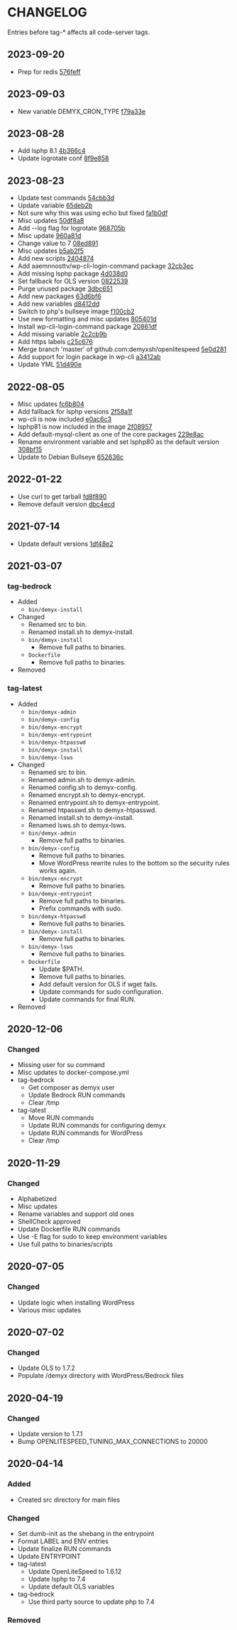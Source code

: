 # CHANGELOG
Entries before tag-* affects all code-server tags.

## 2023-09-20
- Prep for redis [576feff](https://github.com/demyxsh/openlitespeed/commit/576feff2fa0f74c0936d2edb0d79a0f01d0df85e)

## 2023-09-03
- New variable DEMYX_CRON_TYPE [f79a33e](https://github.com/demyxsh/openlitespeed/commit/f79a33e62d8f94cd325b879713ba7943888cba60)

## 2023-08-28
- Add lsphp 8.1 [4b366c4](https://github.com/demyxsh/openlitespeed/commit/4b366c4d59e2337df31ce6098c40d941f61755d8)
- Update logrotate conf [8f9e858](https://github.com/demyxsh/openlitespeed/commit/8f9e858cec052a37ac6671cdb78a0cd13945eba0)

## 2023-08-23
- Update test commands [54cbb3d](https://github.com/demyxsh/openlitespeed/commit/54cbb3dacfdb3d9d69ae8daca2d6f268ec7f0ff9)
- Update variable [65deb2b](https://github.com/demyxsh/openlitespeed/commit/65deb2b35f81b7d66a9a96b7fc30aa6d38bb7f12)
- Not sure why this was using echo but fixed [fa1b0df](https://github.com/demyxsh/openlitespeed/commit/fa1b0df019f23ec60f5430ce3684348f51a1b09c)
- Misc updates [50df8a8](https://github.com/demyxsh/openlitespeed/commit/50df8a800e441985ec085b729806fedd8af6fd49)
- Add --log flag for logrotate [968705b](https://github.com/demyxsh/openlitespeed/commit/968705be085238f87d28fe389fc253ef423bd007)
- Misc update [960a81d](https://github.com/demyxsh/openlitespeed/commit/960a81d9cd3f02ae394daa5cc447ce7cf9be8a66)
- Change value to 7 [08ed891](https://github.com/demyxsh/openlitespeed/commit/08ed891e3eb959c37c24d24bb1471181a87c6372)
- Misc updates [b5ab2f5](https://github.com/demyxsh/openlitespeed/commit/b5ab2f5c4b19399b1e994577822c28ffa49b00e7)
- Add new scripts [2404874](https://github.com/demyxsh/openlitespeed/commit/2404874fb7a16dc953905e3a201fda732b1e10b0)
- Add aaemnnosttv/wp-cli-login-command package [32cb3ec](https://github.com/demyxsh/openlitespeed/commit/32cb3ece06d3de41dca2263e4ae386b4c170d244)
- Add missing lsphp package [4d038d0](https://github.com/demyxsh/openlitespeed/commit/4d038d08745b5d42dba3b2ad187c222633e3e5bf)
- Set fallback for OLS version [0822539](https://github.com/demyxsh/openlitespeed/commit/0822539e61e5167332a262fee5d31be4738f7a37)
- Purge unused package [3dbc651](https://github.com/demyxsh/openlitespeed/commit/3dbc651da9f596ff8171034bd2d7649955c0bac4)
- Add new packages [63d6bf6](https://github.com/demyxsh/openlitespeed/commit/63d6bf66a2da962fbaab500d580ce181fcef5276)
- Add new variables [d8412dd](https://github.com/demyxsh/openlitespeed/commit/d8412ddabc4005cc5191688caed5a194b7f488b8)
- Switch to php's bullseye image [f100cb2](https://github.com/demyxsh/openlitespeed/commit/f100cb20caa4ba738da578993e3eea53ea0752a6)
- Use new formatting and misc updates [805401d](https://github.com/demyxsh/openlitespeed/commit/805401dc955612974c21de8c94c2a029e46b8f92)
- Install wp-cli-login-command package [20861df](https://github.com/demyxsh/openlitespeed/commit/20861df259feb741937fdd2e6b1dcf26c192863b)
- Add missing variable [2c2cb9b](https://github.com/demyxsh/openlitespeed/commit/2c2cb9b59268d54e7f348f3291d275ce642804dd)
- Add https labels [c25c676](https://github.com/demyxsh/openlitespeed/commit/c25c676dbbe7645b3fb22deee900e8aad829f75e)
- Merge branch 'master' of github.com:demyxsh/openlitespeed [5e0d281](https://github.com/demyxsh/openlitespeed/commit/5e0d2816aa6ec57c7c39d811a33db123e94a91ca)
- Add support for login package in wp-cli [a3412ab](https://github.com/demyxsh/openlitespeed/commit/a3412ab5267808a5742e1fd6f0c0e1688f6ab18d)
- Update YML [51d490e](https://github.com/demyxsh/openlitespeed/commit/51d490eae19e8f5d8a8f37c6327e5f7eedb59046)

## 2022-08-05
- Misc updates [fc6b804](https://github.com/demyxsh/openlitespeed/commit/fc6b804c1f4bb6808a8f2cfba9149a3d3150d6e7)
- Add fallback for lsphp versions [2f58a1f](https://github.com/demyxsh/openlitespeed/commit/2f58a1f7fbd8842ab7214d2e461348abd8853662)
- wp-cli is now included [e0ac6c3](https://github.com/demyxsh/openlitespeed/commit/e0ac6c381636f2a5dde7a0bbcd20b82d40bc767f)
- lsphp81 is now included in the image [2f08957](https://github.com/demyxsh/openlitespeed/commit/2f089575127158ceae76e5c37469ad0e5b5f00da)
- Add default-mysql-client as one of the core packages [229e8ac](https://github.com/demyxsh/openlitespeed/commit/229e8ac6dbc207f6606d077f7608c0f1d3faa0ca)
- Rename environment variable and set lsphp80 as the default version [308bf15](https://github.com/demyxsh/openlitespeed/commit/308bf15d68ae9d5eadc4d3668f8da21bdd1e2e59)
- Update to Debian Bullseye [652636c](https://github.com/demyxsh/openlitespeed/commit/652636c16e62539dcfd172478d538f49504d89f7)

## 2022-01-22
- Use curl to get tarball [fd8f890](https://github.com/demyxco/openlitespeed/commit/fd8f8902a821e18b866908ca92e163369d816f30)
- Remove default version [dbc4ecd](https://github.com/demyxco/openlitespeed/commit/dbc4ecd2092126ee12dcf0a00a2cd12a486f7554)

## 2021-07-14
- Update default versions [1df48e2](https://github.com/demyxco/openlitespeed/commit/1df48e214ac7f45b2e0215434b4baf8bbfc92607)

## 2021-03-07
### tag-bedrock
- Added
    - `bin/demyx-install`
- Changed
    - Renamed src to bin.
    - Renamed install.sh to demyx-install.
    - `bin/demyx-install`
        - Remove full paths to binaries.
    - `Dockerfile`
        - Remove full paths to binaries.
- Removed
### tag-latest
- Added
    - `bin/demyx-admin`
    - `bin/demyx-config`
    - `bin/demyx-encrypt`
    - `bin/demyx-entrypoint`
    - `bin/demyx-htpasswd`
    - `bin/demyx-install`
    - `bin/demyx-lsws`
- Changed
    - Renamed src to bin.
    - Renamed admin.sh to demyx-admin.
    - Renamed config.sh to demyx-config.
    - Renamed encrypt.sh to demyx-encrypt.
    - Renamed entrypoint.sh to demyx-entrypoint.
    - Renamed htpasswd.sh to demyx-htpasswd.
    - Renamed install.sh to demyx-install.
    - Renamed lsws.sh to demyx-lsws.
    - `bin/demyx-admin`
        - Remove full paths to binaries.
    - `bin/demyx-config`
        - Remove full paths to binaries.
        - Move WordPress rewrite rules to the bottom so the security rules works again.
    - `bin/demyx-encrypt`
        - Remove full paths to binaries.
    - `bin/demyx-entrypoint`
        - Remove full paths to binaries.
        - Prefix commands with sudo.
    - `bin/demyx-htpasswd`
        - Remove full paths to binaries.
    - `bin/demyx-install`
        - Remove full paths to binaries.
    - `bin/demyx-lsws`
        - Remove full paths to binaries.
    - `Dockerfile`
        - Update $PATH.
        - Remove full paths to binaries.
        - Add default version for OLS if wget fails. 
        - Update commands for sudo configuration.
        - Update commands for final RUN.
- Removed

## 2020-12-06
### Changed
- Missing user for su command
- Misc updates to docker-compose.yml
- tag-bedrock
    - Get composer as demyx user
    - Update Bedrock RUN commands
    - Clear /tmp
- tag-latest
    - Move RUN commands
    - Update RUN commands for configuring demyx
    - Update RUN commands for WordPress
    - Clear /tmp

## 2020-11-29
### Changed
- Alphabetized
- Misc updates
- Rename variables and support old ones
- ShellCheck approved
- Update Dockerfile RUN commands
- Use -E flag for sudo to keep environment variables
- Use full paths to binaries/scripts

## 2020-07-05
### Changed
- Update logic when installing WordPress
- Various misc updates

## 2020-07-02
### Changed
- Update OLS to 1.7.2
- Populate /demyx directory with WordPress/Bedrock files

## 2020-04-19
### Changed
- Update version to 1.7.1
- Bump OPENLITESPEED_TUNING_MAX_CONNECTIONS to 20000

## 2020-04-14
### Added
- Created src directory for main files
### Changed
- Set dumb-init as the shebang in the entrypoint
- Format LABEL and ENV entries
- Update finalize RUN commands
- Update ENTRYPOINT
- tag-latest
    - Update OpenLiteSpeed to 1.6.12
    - Update lsphp to 7.4
    - Update default OLS variables
- tag-bedrock
    - Use third party source to update php to 7.4
### Removed
